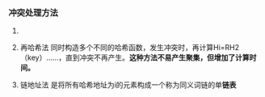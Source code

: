 ### 冲突处理方法
  1. 
  2. 再哈希法
    同时构造多个不同的哈希函数，发生冲突时，再计算Hi=RH2（key）……，直到冲突不再产生。**这种方法不易产生聚集，但增加了计算时间。**
    
  3. 链地址法
    是将所有哈希地址为i的元素构成一个称为同义词链的单**链表**